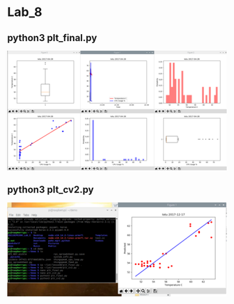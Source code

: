 # Lab_8

## python3 plt_final.py
![alt text](https://github.com/LiamjohnVelazquez/CPE322/blob/main/Lab_8/pics/Screenshot%202022-05-13%20224853.png)

## python3 plt_cv2.py
![alt text](https://github.com/LiamjohnVelazquez/CPE322/blob/main/Lab_8/pics/Screenshot%202022-05-13%20224959.png)
